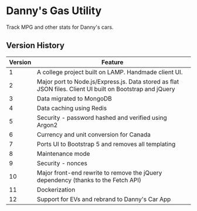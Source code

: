 # Danny's Gas Utility
Track MPG and other stats for Danny's cars.

## Version History
| Version | Feature |
| ------- | ------- |
| 1       | A college project built on LAMP. Handmade client UI. |
| 2       | Major port to Node.js/Express.js. Data stored as flat JSON files. Client UI built on Bootstrap and jQuery |
| 3       | Data migrated to MongoDB |
| 4       | Data caching using Redis |
| 5       | Security - password hashed and verified using Argon2 |
| 6       | Currency and unit conversion for Canada |
| 7       | Ports UI to Bootstrap 5 and removes all templating |
| 8       | Maintenance mode |
| 9       | Security - nonces |
| 10      | Major front-end rewrite to remove the jQuery dependency (thanks to the Fetch API) |
| 11      | Dockerization |
| 12      | Support for EVs and rebrand to Danny's Car App |
